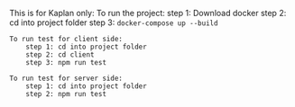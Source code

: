 This is for Kaplan only:
    To run the project:
        step 1: Download docker
        step 2: cd into project folder
        step 3: `docker-compose up --build`

    To run test for client side:
        step 1: cd into project folder
        step 2: cd client
        step 3: npm run test
    
    To run test for server side:
        step 1: cd into project folder
        step 2: npm run test